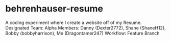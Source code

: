 # behrenhauser-resume
A coding experiment where I create a website off of my Resume.
Designated Team: Alpha
Members: Danny (Dexter2772), Shane (ShaneH12), Bobby (bobbyharrison), Me (Dragontamer247)
Workflow: Feature Branch
